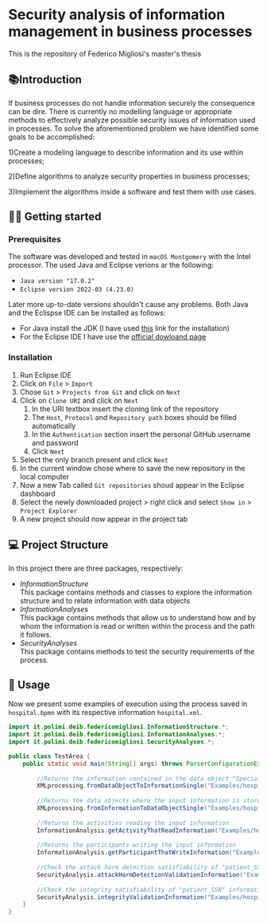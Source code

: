 # Security analysis of information management in business processes
This is the repository of Federico Migliosi's master's thesis

## 📚Introduction
If business processes do not handle information securely the consequence can be dire. There is currently no modelling language or appropriate methods to effectively analyze possible security issues of information used in processes. 
To solve the aforementioned problem we have identified some goals to be accomplished:

1)Create a modeling language to describe information and its use within processes;

2)Define algorithms to analyze security properties in business processes;

3)Implement the algorithms inside a software and test them with use cases.

## 👨‍💻 Getting started
### Prerequisites
The software was developed and tested in `macOS Montgomery` with the Intel processor. The used Java and Eclipse verions ar the following:
* `Java version "17.0.2"`
* `Eclipse version 2022-03 (4.23.0)`

Later more up-to-date versions shouldn't cause any problems. Both Java and the Eclispse IDE can be installed as follows:
* For Java install the JDK (I have used [this](https://adoptopenjdk.net/) link for the installation)
* For the Eclipse IDE I have use the [official dowloand page](https://www.eclipse.org/downloads/)

### Installation
1. Run Eclipse IDE
2. Click on `File` > `Import`
3. Chose `Git` > `Projects from Git` and click on `Next`
4. Click on `Clone URI` and click on `Next`
    1. In the URI textbox insert the cloning link of the repository
    2. The `Host`, `Protocol` and `Repository path` boxes should be filled automatically 
    3. In the `Authentication` section insert the personal GitHub username and password
    4. Click `Next`
5. Select the only branch present and click `Next`
6. In the current window chose where to save the new repository in the local computer
7. Now a new Tab called `Git repositories` shoud appear in the Eclipse dashboard
8. Select the newly downloaded project > right click and select `Show in` > `Project Explorer`
9. A new project should now appear in the project tab

## :computer: Project Structure
In this project there are three packages, respectively:
* *InformationStructure*<br/>
This package contains methods and classes to explore the information structure and to relate information with data objects
* *InformationAnalyses*<br/>
This package contains methods that allow us to understand how and by whom the information is read or written within the process and the path it follows.
* *SecurityAnalyses*<br/>
This package contains methods to test the security requirements of the process.


## 🧐 Usage
Now we present some examples of execution using the process saved in `hospital.bpmn` with its respective information `hospital.xml`.
```java
import it.polimi.deib.federicomigliosi.InformationStructure.*;
import it.polimi.deib.federicomigliosi.InformationAnalyses.*;
import it.polimi.deib.federicomigliosi.SecurityAnalyses.*;

public class TestArea {
    public static void main(String[] args) throws ParserConfigurationException, SAXException, IOException {
        
        //Returns the information contained in the data object "Specialistic report" (the method takes as input the ID)
        XMLprocessing.fromDataObjectToInformationSingle("Examples/hospital.xml", "DataObjectReference_18m1ns9");
        
        //Returns the data objects where the input information is stored
        XMLprocessing.fromInformationToDataObjectSingle("Examples/hospital.xml", "patient_SSN");
        
        //Returns the activities reading the input information
        InformationAnalysis.getActivityThatReadInformation("Examples/hospital.xml", "Examples/hospital.bpmn", "patient_SSN", true);
        
        //Returns the participants writing the input information
        InformationAnalysis.getParticipantThatWriteInformation("Examples/hospital.xml", "Examples/hospital.bpmn", "pathology_exam_outcome", true);
    
        //Check the attack harm detection satisfiability of "patient_SSN" information
        SecurityAnalysis.attackHarmDetectionValidationInformation("Examples/hospital.xml", "Examples/hospital.bpmn", "patient_SSN")
        
        //Check the integrity satisfiability of "patient_SSN" information
        SecurityAnalysis.integrityValidationInformation("Examples/hospital.xml", "Examples/hospital.bpmn", "patient_SSN")
    }
}
```
